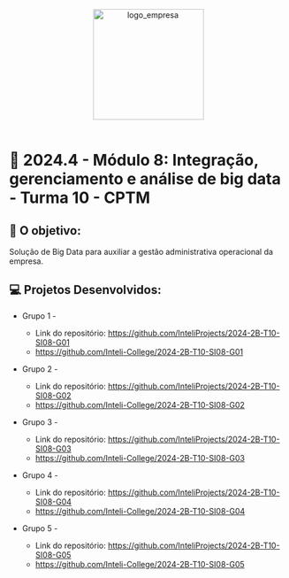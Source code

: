 <div align="center">

<img src="https://upload.wikimedia.org/wikipedia/commons/thumb/f/fb/CPTM_%28Logo%29.svg/2560px-CPTM_%28Logo%29.svg.png" alt="logo_empresa" width="200"/>

</div>

<br>

# 🙋 2024.4 - Módulo 8: Integração, gerenciamento e análise de big data - Turma 10 - CPTM


## 🎯 O objetivo:
Solução de Big Data para auxiliar a gestão administrativa operacional da empresa.

## 💻 Projetos Desenvolvidos: 

- Grupo 1 - 
  - Link do repositório: https://github.com/InteliProjects/2024-2B-T10-SI08-G01
  - https://github.com/Inteli-College/2024-2B-T10-SI08-G01

- Grupo 2 - 
  - Link do repositório: https://github.com/InteliProjects/2024-2B-T10-SI08-G02
  - https://github.com/Inteli-College/2024-2B-T10-SI08-G02

- Grupo 3 -  
  - Link do repositório: https://github.com/InteliProjects/2024-2B-T10-SI08-G03
  - https://github.com/Inteli-College/2024-2B-T10-SI08-G03

- Grupo 4 - 
  - Link do repositório: https://github.com/InteliProjects/2024-2B-T10-SI08-G04
  - https://github.com/Inteli-College/2024-2B-T10-SI08-G04

- Grupo 5 - 
  - Link do repositório: https://github.com/InteliProjects/2024-2B-T10-SI08-G05
  - https://github.com/Inteli-College/2024-2B-T10-SI08-G05
